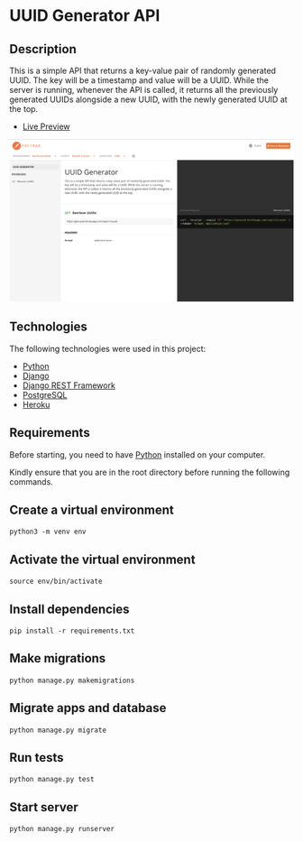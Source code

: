 # UUID Generator API

## Description
This is a simple API that returns a key-value pair of randomly generated UUID. The key will be a timestamp and value will be a UUID. While the server is running, whenever the API is called, it returns all the previously generated UUIDs alongside a new UUID, with the newly generated UUID at the top.

- [Live Preview](https://documenter.getpostman.com/view/15138887/UVXjKw9W)

![Screenshot](uuidgen.png?raw=true "screenshot")
## Technologies 

The following technologies were used in this project:

- [Python](https://www.python.org/)
- [Django](https://www.djangoproject.com/)
- [Django REST Framework](https://www.django-rest-framework.org/)
- [PostgreSQL](https://www.postgresql.org/)
- [Heroku](https://www.heroku.com/)


## Requirements

Before starting, you need to have [Python](https://www.python.org/) installed on your computer.

Kindly ensure that you are in the root directory before running the following commands.

## Create a virtual environment

    python3 -m venv env

## Activate the virtual environment

    source env/bin/activate

## Install dependencies

    pip install -r requirements.txt

## Make migrations

    python manage.py makemigrations

## Migrate apps and database

    python manage.py migrate
## Run tests

    python manage.py test

## Start server

    python manage.py runserver
